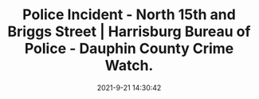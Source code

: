 ---
"title": "Police Incident - North 15th and Briggs Street | Harrisburg Bureau of Police - Dauphin County Crime Watch."
"date": "2021-9-21 14:30:42"
"feed_name": "GOOGLENEWSCONSTRUCTION"
"feed_website": "https://news.google.com/search?q=construction%2Bincident&hl=en-US&gl=US&ceid=US:en"
"feed_rss": "https://news.google.com/rss/search?q=construction%2Bincident&hl=en-US&gl=US&ceid=US:en"
"link": "https://dauphin.crimewatchpa.com/hbgpd/3271/broadcasts/police-incident-north-15th-and-briggs-street"
"file": "_posts/2021-1-1-52946d054d907c332d908d921f9fc337e7e56410.md"
"accident": "1"
"drilling": "0"
"dead": "0"
"injured": "0"
"where": "unknown site"
"place": "unknown place"
---